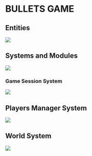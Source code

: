 # BULLETS GAME
## Entities
[![](https://mermaid.ink/img/pako:eNp9kk1qwzAQha9iZh33AKZ0kQSaQBcmTuhGm0EaO6b6MapEEkLuXtmqnSYW9UK8-Z54oxl8BW4EQQG1NCd-ROuyjx3TWfgO2yzP37JS4oVsRFEPeGW0s0bKhBXlKoQhd6M_lf9cmSJjh7ubiqg62zqKzr6VtDTnNEf-1VjjtZjZ717P2NKHB7gZjnrAh21Em3Iqk-__NFaK6AzyeahH43eEJJ4meHarDk96bD8UqSaPewtDp_CmHHPGrcRNzLayRoVNYu99QM-in73mL3_g_YQFKLIKWxF-umtPGLgjKWJQBCmoRi8dA6Zv4Sp6Z6qL5lA462kBvhPoaN1iY1FBUaP8ptsPcbzaAw?type=png)](https://mermaid.live/edit#pako:eNp9kk1qwzAQha9iZh33AKZ0kQSaQBcmTuhGm0EaO6b6MapEEkLuXtmqnSYW9UK8-Z54oxl8BW4EQQG1NCd-ROuyjx3TWfgO2yzP37JS4oVsRFEPeGW0s0bKhBXlKoQhd6M_lf9cmSJjh7ubiqg62zqKzr6VtDTnNEf-1VjjtZjZ717P2NKHB7gZjnrAh21Em3Iqk-__NFaK6AzyeahH43eEJJ4meHarDk96bD8UqSaPewtDp_CmHHPGrcRNzLayRoVNYu99QM-in73mL3_g_YQFKLIKWxF-umtPGLgjKWJQBCmoRi8dA6Zv4Sp6Z6qL5lA462kBvhPoaN1iY1FBUaP8ptsPcbzaAw)

## Systems and Modules
[![](https://mermaid.ink/img/pako:eNqNlduO2jAQhl8l8jUgknBKLiq1QLsrlQqRXa1U5caKB7Dk2Ch2RFPg3esctpuDA5uLHOxvfs_8duwLigQB5KM9E-foiBNl_dyF3NLX63odZFJBbA2HX6wnIVXx8gPHEICUVPCy20QvGQVe8luGM0je0RLuaBTkm0gYqWuasVJwgzk-fOjmeH0kazjS6PUXnKvm66O4RochfKnNwZHqKJjG1rGvzw13nhu6JW19jZQu7Vo95UaQlEE7IPd--0bJAVQv8H0bNImepJba0ATXZTrIDjiB5KPYx-wLZSA_wX1LGQN1nwxOCVUQKJFAs5Ta2ihAg2VtZHvMJI3W_EA51OeizT1tVzjWM3pPq2_yTayhzjZSWNZaQJ1smwOX_Q3zzBHV8J_m81xIly7v5rofZdZw4H5SndHLnQAz1pz_vkSK3yk4CnU1-X4n_eCEz_yRPYX6UjBGZf6fmlZKb9gu5ZZIlRXj07W7tTWlqpAVSJWIzIBXy-i_Ld1VlPfXajIDj-9ogPQWEWNK9JlwyVtCpI4QQ4h8_Upgj1OmQhTym0ZxqkSQ8Qj5KklhgNITwQpWFB8SHCN_j5nUrSfMfwsRv0P6E_kX9Af545HjLDzH8xzbW0xmc2c6HaAM-UN7OprNbXu-WNjz-cQbO-5tgP4WGvZoPHE9d-yOPceZzBxXhwChesfYlAdZcZ7d_gE_8Uw_?type=png)](https://mermaid.live/edit#pako:eNqNlduO2jAQhl8l8jUgknBKLiq1QLsrlQqRXa1U5caKB7Dk2Ch2RFPg3esctpuDA5uLHOxvfs_8duwLigQB5KM9E-foiBNl_dyF3NLX63odZFJBbA2HX6wnIVXx8gPHEICUVPCy20QvGQVe8luGM0je0RLuaBTkm0gYqWuasVJwgzk-fOjmeH0kazjS6PUXnKvm66O4RochfKnNwZHqKJjG1rGvzw13nhu6JW19jZQu7Vo95UaQlEE7IPd--0bJAVQv8H0bNImepJba0ATXZTrIDjiB5KPYx-wLZSA_wX1LGQN1nwxOCVUQKJFAs5Ta2ihAg2VtZHvMJI3W_EA51OeizT1tVzjWM3pPq2_yTayhzjZSWNZaQJ1smwOX_Q3zzBHV8J_m81xIly7v5rofZdZw4H5SndHLnQAz1pz_vkSK3yk4CnU1-X4n_eCEz_yRPYX6UjBGZf6fmlZKb9gu5ZZIlRXj07W7tTWlqpAVSJWIzIBXy-i_Ld1VlPfXajIDj-9ogPQWEWNK9JlwyVtCpI4QQ4h8_Upgj1OmQhTym0ZxqkSQ8Qj5KklhgNITwQpWFB8SHCN_j5nUrSfMfwsRv0P6E_kX9Af545HjLDzH8xzbW0xmc2c6HaAM-UN7OprNbXu-WNjz-cQbO-5tgP4WGvZoPHE9d-yOPceZzBxXhwChesfYlAdZcZ7d_gE_8Uw_)

### Game Session System
[![](https://mermaid.ink/img/pako:eNqNk11vmzAUhv-K5atUIhkkJHxcbBdtLiotEsKr0DJ2YcVOigR2Zcw2RvnvNbZJoZ22cYFe-zzvOUf2cQdPnFAYw3PJf54esZDgy13OgPqQVKuCXRaLUQFE67rg7ObGEJ85Jhqw4m08bRjTcSXexhLc1HSxSBpcU8DP07Atj_ZdpyuPMbD_QZnse7BcfgRJiVsqDpjhCxWorSWtbFOZ8g0NgYyLksxMemcKo-xa5D_oZKB14_-iLf--R9P7Ie26lGLSWgRYZkxo7JOM2pYO5Y1tVv7vxR6S2657eCJYUgJuOWP0NCiD12qnYXKeSTnAcqWs9-iYfPtwX4MjFXx0fMrz7-84g82I6z2Ow6NRdatGqDMARtnhmY2UjWQWTkehD382XK-dGvX8dY-eDWct2X4ycdeGp_QsFRp44_jT_3UFHVhRUeGCqOfTDTs5lI-0ojmMlST0jJtS5jBnvUJxIzlq2QnGUjTUgY2-kbsCXwSuYHzGZa12nzA7cl6NkFrCuIO_YOytN6u1F0WBG7gbb711YAvjZeBHq5239b3AD11_F4a9A39rv7cKA2_rRqG_Dd3Nbh35DqSkkFwczHvXz75_AZzoQSk?type=png)](https://mermaid.live/edit#pako:eNqNk11vmzAUhv-K5atUIhkkJHxcbBdtLiotEsKr0DJ2YcVOigR2Zcw2RvnvNbZJoZ22cYFe-zzvOUf2cQdPnFAYw3PJf54esZDgy13OgPqQVKuCXRaLUQFE67rg7ObGEJ85Jhqw4m08bRjTcSXexhLc1HSxSBpcU8DP07Atj_ZdpyuPMbD_QZnse7BcfgRJiVsqDpjhCxWorSWtbFOZ8g0NgYyLksxMemcKo-xa5D_oZKB14_-iLf--R9P7Ie26lGLSWgRYZkxo7JOM2pYO5Y1tVv7vxR6S2657eCJYUgJuOWP0NCiD12qnYXKeSTnAcqWs9-iYfPtwX4MjFXx0fMrz7-84g82I6z2Ow6NRdatGqDMARtnhmY2UjWQWTkehD382XK-dGvX8dY-eDWct2X4ycdeGp_QsFRp44_jT_3UFHVhRUeGCqOfTDTs5lI-0ojmMlST0jJtS5jBnvUJxIzlq2QnGUjTUgY2-kbsCXwSuYHzGZa12nzA7cl6NkFrCuIO_YOytN6u1F0WBG7gbb711YAvjZeBHq5239b3AD11_F4a9A39rv7cKA2_rRqG_Dd3Nbh35DqSkkFwczHvXz75_AZzoQSk)

## Players Manager System
[![](https://mermaid.ink/img/pako:eNqFVE2P2jAQ_SuWL70AS4CwLNK2QgEtHKARCapawsEiBqImNrKd3bKB_95x7CwfpS0Hkrx5782MZ-QCr3lMcR9vUv623hGhUDiMGILfC8loQKVMOAsOUtFsudQQsthqher1zygIRkURKC20ATR6pUydTsYlTMDFysNk_ZMKKwzDotBBDVZkPyUHKiq6-bJ0X_pFYZBPEvmcbbXIyKAGVG9o0nRujaZzg4ShjYz95cNAUETSFO1LG4l25JWiPVh9iaKVFY59Izh-HwVH5KWUiEGamsQ6q7R-_i1_9vWIhvNw-TDkVCKRM8RzVbYPz3MCoFwmGCZyzRmjyrc1lbE7aatePzqDAzEvkxm0NpGI0Tfbmc52mcT3jBaYF8UO4vjsf0NYVBLfM8AN-aOWophTEh_s5NCUMLKFp12BcnJ_7JEVwzyRn7At2nBh9dJKLvegqqOaPvL0ea0Vjf9BLgPfuEhjW1G1UyW2Wl2um_R4zlSpWOg0i31MwP2cp-IhQ_xPb-e1h7nr_vSJmUOE2V8lLi28XAgwtM1pZCLPEtgvuze3i_L8DHP0xoPZy-hYGRrq1ayuecba0O7t9l_J9_7PX7iGMyoyksRwkxQaibDa0YxGuA-vMd2QPFURjtgJqCRXPDiwNe4rkdMazssDHyZkK0iG-xuSSkD3hP3gPKtI8In7Bf6F-3XnqeE02y2n6zw6rW6n69bwAeC26zaaTz3XaT52Wk7v0T3V8Hvp4DQ6rU7P7babbsuBkFbQOFFcTM3lV96Bp99C_Jm0?type=png)](https://mermaid.live/edit#pako:eNqFVE2P2jAQ_SuWL70AS4CwLNK2QgEtHKARCapawsEiBqImNrKd3bKB_95x7CwfpS0Hkrx5782MZ-QCr3lMcR9vUv623hGhUDiMGILfC8loQKVMOAsOUtFsudQQsthqher1zygIRkURKC20ATR6pUydTsYlTMDFysNk_ZMKKwzDotBBDVZkPyUHKiq6-bJ0X_pFYZBPEvmcbbXIyKAGVG9o0nRujaZzg4ShjYz95cNAUETSFO1LG4l25JWiPVh9iaKVFY59Izh-HwVH5KWUiEGamsQ6q7R-_i1_9vWIhvNw-TDkVCKRM8RzVbYPz3MCoFwmGCZyzRmjyrc1lbE7aatePzqDAzEvkxm0NpGI0Tfbmc52mcT3jBaYF8UO4vjsf0NYVBLfM8AN-aOWophTEh_s5NCUMLKFp12BcnJ_7JEVwzyRn7At2nBh9dJKLvegqqOaPvL0ea0Vjf9BLgPfuEhjW1G1UyW2Wl2um_R4zlSpWOg0i31MwP2cp-IhQ_xPb-e1h7nr_vSJmUOE2V8lLi28XAgwtM1pZCLPEtgvuze3i_L8DHP0xoPZy-hYGRrq1ayuecba0O7t9l_J9_7PX7iGMyoyksRwkxQaibDa0YxGuA-vMd2QPFURjtgJqCRXPDiwNe4rkdMazssDHyZkK0iG-xuSSkD3hP3gPKtI8In7Bf6F-3XnqeE02y2n6zw6rW6n69bwAeC26zaaTz3XaT52Wk7v0T3V8Hvp4DQ6rU7P7babbsuBkFbQOFFcTM3lV96Bp99C_Jm0)

## World System
[![](https://mermaid.ink/img/pako:eNqNVN9rszAU_VdCnjawZa3WqrA9rC172UDqoPDVPYTmthM0KRq3OfF_X5LGH2sL33yI956ce3LvEVPjHaeAA7xP-efuneQCvS5jhuTzRDKIoCgSzrZbE7y9odHoAT1vVnX9zAlFG56nFK0-gImmuajT5EiRI6Gk_8AOFTskZQHX2GFKKsiLF8LIAfKoKgRk261BkYFNk-FCCukdtOCMwU4AVTonJTkCGo3VLGqMLnpNUij6NDqST2Zy3ZRpQ_en0fVmdYGFrfYSUhCwkLYSeXpeDNHHMpUvA61L05YMTkjUaugWziUGvXQV4eJqQTvwWhm7BkKr38ZqrwZfoTOoc-P-_gHp6JftPcuYpGj9sVe455P8t-DCvj9WtNYquonPuH3zNzcnN5JCpwk73N4OPmi7rZN2R1o-KJMZM2Vx5961tc-whTPIM5JQ-efVComxeIcMYhzIkMKelKmIccwaSSWl4FHFdjgQeQkWLo-UCFgm5JCTDAd7khYSPRL2j_OsJckUBzX-wsHEcce2Z9v-1JaL59iehSsceOPZfDp1HXc-sacz13MaC39rgbux5_u-M5_M7ty579ueb2GgieD5y-mu0FdG8wOVlFsc?type=png)](https://mermaid.live/edit#pako:eNqNVN9rszAU_VdCnjawZa3WqrA9rC172UDqoPDVPYTmthM0KRq3OfF_X5LGH2sL33yI956ce3LvEVPjHaeAA7xP-efuneQCvS5jhuTzRDKIoCgSzrZbE7y9odHoAT1vVnX9zAlFG56nFK0-gImmuajT5EiRI6Gk_8AOFTskZQHX2GFKKsiLF8LIAfKoKgRk261BkYFNk-FCCukdtOCMwU4AVTonJTkCGo3VLGqMLnpNUij6NDqST2Zy3ZRpQ_en0fVmdYGFrfYSUhCwkLYSeXpeDNHHMpUvA61L05YMTkjUaugWziUGvXQV4eJqQTvwWhm7BkKr38ZqrwZfoTOoc-P-_gHp6JftPcuYpGj9sVe455P8t-DCvj9WtNYquonPuH3zNzcnN5JCpwk73N4OPmi7rZN2R1o-KJMZM2Vx5961tc-whTPIM5JQ-efVComxeIcMYhzIkMKelKmIccwaSSWl4FHFdjgQeQkWLo-UCFgm5JCTDAd7khYSPRL2j_OsJckUBzX-wsHEcce2Z9v-1JaL59iehSsceOPZfDp1HXc-sacz13MaC39rgbux5_u-M5_M7ty579ueb2GgieD5y-mu0FdG8wOVlFsc)

